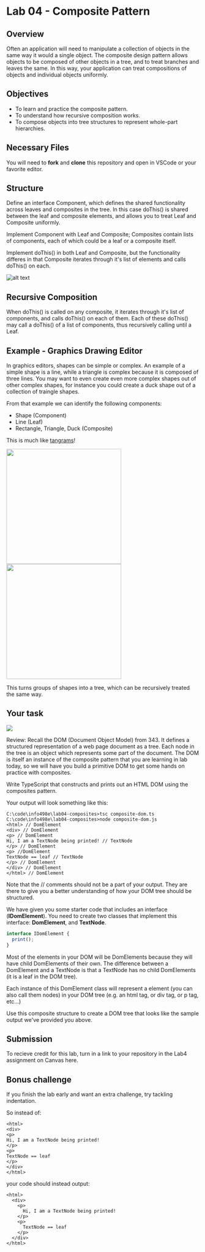 # Lab 04 - Composite Pattern

## Overview
Often an application will need to manipulate a collection of objects in the same way it would a single object. The composite design pattern allows objects to be composed of other objects in a tree, and to treat branches and leaves the same. In this way, your application can treat compositions of objects and individual objects uniformly.

## Objectives
- To learn and practice the composite pattern.
- To understand how recursive composition works.
- To compose objects into tree structures to represent whole-part hierarchies.

## Necessary Files
You will need to **fork** and **clone** this repository and open in VSCode or your favorite editor.


## Structure

Define an interface Component, which defines the shared functionality across leaves and composites in the tree. In this case doThis() is shared between the leaf and composite elements, and allows you to treat Leaf and Composite uniformly.

Implement Component with Leaf and Composite; Composites contain lists of components, each of which could be a leaf or a composite itself.

Implement doThis() in both Leaf and Composite, but the functionality differes in that Composite iterates through it's list of elements and calls doThis() on each.


![alt text](https://sourcemaking.com/files/v2/content/patterns/Composite.svg "Composite Pattern")

## Recursive Composition

When doThis() is called on any composite, it iterates through it's list of components, and calls doThis() on each of them. Each of these doThis() may call a doThis() of a list of components, thus recursively calling until a Leaf.

## Example - Graphics Drawing Editor

In graphics editors, shapes can be simple or complex. An example of a simple shape is a line, while a triangle is complex because it is composed of three lines. You may want to even create even more complex shapes out of other complex shapes, for instance you could create a duck shape out of a collection of traingle shapes.

From that example we can identify the following components:
+ Shape (Component)
+ Line (Leaf)
+ Rectangle, Triangle, Duck (Composite)

This is much like [tangrams](https://en.wikipedia.org/wiki/Tangram)!

<img src="https://s3.amazonaws.com/media-p.slid.es/uploads/377018/images/2152390/dc7rMnpc9.jpeg" width="300">
<img src="https://s3.amazonaws.com/media-p.slid.es/uploads/377018/images/2152408/Screen_Shot_2016-01-20_at_11.10.19_AM.png" width="300">

This turns groups of shapes into a tree, which can be recursively treated the same way.


## Your task

<img src="http://courses.cs.washington.edu/courses/cse190m/12su/lectures/slides/images/jquery-find-dom.png">

Review: Recall the DOM (Document Object Model) from 343. It defines a structured representation of a web page document as a tree. Each node in the tree is an object which represents some part of the document. The DOM is itself an instance of the composite pattern that you are learning in lab today, so we will have you build a primitive DOM to get some hands on practice with composites.

Write TypeScript that constructs and prints out an HTML DOM using the composites pattern.

Your output will look something like this:

```
C:\code\info498e\lab04-composites>tsc composite-dom.ts
C:\code\info498e\lab04-composites>node composite-dom.js
<html> // DomElement
<div> // DomElement
<p> // DomElement
Hi, I am a TextNode being printed! // TextNode
</p> // DomElement
<p> //DomElement
TextNode == leaf // TextNode
</p> // DomElement
</div> // DomElement
</html> // DomElement

```

Note that the // comments should not be a part of your output. They are there to give you a better understanding of how your DOM tree should be structured.

We have given you some starter code that includes an interface (**IDomElement**). You need to create two classes that implement this interface: **DomElement**, and **TextNode**.

```javascript
interface IDomElement {
  print();
}
```

Most of the elements in your DOM will be DomElements because they will have child DomElements of their own. The difference between a DomElement and a TextNode is that a TextNode has no child DomElements (it is a leaf in the DOM tree).




Each instance of this DomElement class will represent a element (you can also call them nodes) in your DOM tree (e.g. an html tag, or div tag, or p tag, etc...)

Use this composite structure to create a DOM tree that looks like the sample output we've provided you above.


## Submission
To recieve credit for this lab, turn in a link to your repository in the Lab4 assignment on Canvas here.

## Bonus challenge

If you finish the lab early and want an extra challenge, try tackling indentation.

So instead of:


```
<html>
<div>
<p>
Hi, I am a TextNode being printed!
</p>
<p>
TextNode == leaf
</p>
</div>
</html>

```

your code should instead output:


```
<html>
  <div>
    <p>
      Hi, I am a TextNode being printed!
    </p>
    <p>
      TextNode == leaf
    </p>
  </div>
</html>

```



